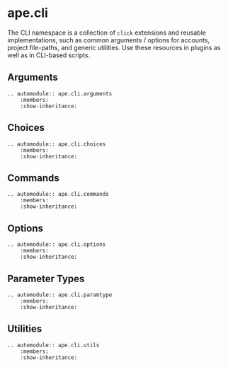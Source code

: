 # ape.cli

The CLI namespace is a collection of `click` extensions and reusable implementations, such as common arguments / 
options for accounts, project file-paths, and generic utilities. Use these resources in plugins as well as in CLI-based 
scripts.

## Arguments

```{eval-rst}
.. automodule:: ape.cli.arguments
    :members:
    :show-inheritance:
```

## Choices

```{eval-rst}
.. automodule:: ape.cli.choices
    :members:
    :show-inheritance:
```

## Commands

```{eval-rst}
.. automodule:: ape.cli.commands
    :members:
    :show-inheritance:
```

## Options

```{eval-rst}
.. automodule:: ape.cli.options
    :members:
    :show-inheritance:
```

## Parameter Types

```{eval-rst}
.. automodule:: ape.cli.paramtype
    :members:
    :show-inheritance:
```

## Utilities

```{eval-rst}
.. automodule:: ape.cli.utils
    :members:
    :show-inheritance:
```
